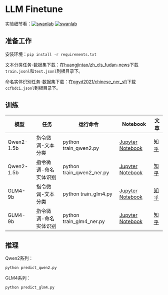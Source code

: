 # LLM Finetune

实验细节看：[![swanlab](https://img.shields.io/badge/Qwen2%20指令微调-SwanLab-438440)](https://swanlab.cn/@ZeyiLin/Qwen2-fintune/runs/cfg5f8dzkp6vouxzaxlx6/chart) [![swanlab](https://img.shields.io/badge/GLM4%20指令微调-SwanLab-438440)](https://swanlab.cn/@ZeyiLin/GLM4-fintune/runs/eabll3xug8orsxzjy4yu4/chart)

## 准备工作

安装环境：`pip install -r requirements.txt`

文本分类任务-数据集下载：在[huangjintao/zh_cls_fudan-news](https://modelscope.cn/datasets/huangjintao/zh_cls_fudan-news/files)下载`train.jsonl`和`test.jsonl`到根目录下。

命名实体识别任务-数据集下载：在[qgyd2021/chinese_ner_sft](https://huggingface.co/datasets/qgyd2021/chinese_ner_sft/tree/main/data)下载`ccfbdci.jsonl`到根目录下。

## 训练

| 模型       | 任务              | 运行命令                                                             | Notebook | 文章                                                         |
| ---------- | ----------------- | -------------------------------------------------------------------- | ------------------------------------------------------------ | ------------------------------------------------------------ |
| Qwen2-1.5b | 指令微调-文本分类 | python train_qwen2.py | [Jupyter Notebook](notebook/train_qwen2.ipynb) | [知乎](https://zhuanlan.zhihu.com/p/702491999) |
| Qwen2-1.5b    | 指令微调-命名实体识别 | python train_qwen2_ner.py | [Jupyter Notebook](notebook/train_qwen2_ner.ipynb) | [知乎](https://zhuanlan.zhihu.com/p/704463319)   |
| GLM4-9b    | 指令微调-文本分类 | python train_glm4.py | [Jupyter Notebook](notebook/train_glm4.ipynb) | [知乎](https://zhuanlan.zhihu.com/p/702608991)  |
| GLM4-9b    | 指令微调-命名实体识别 | python train_glm4_ner.py | [Jupyter Notebook](notebook/train_glm4_ner.ipynb) | [知乎](https://zhuanlan.zhihu.com/p/704719982)  |


## 推理

Qwen2系列：

```bash
python predict_qwen2.py
```

GLM4系列：

```bash
python predict_glm4.py
```